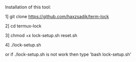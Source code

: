 

Installation of this tool:

1] git clone https://github.com/haxzsadik/term-lock

2] cd termux-lock

3] chmod +x lock-setup.sh reset.sh

4] ./lock-setup.sh 

or if ./lock-setup.sh is not work then type 'bash lock-setup.sh'

